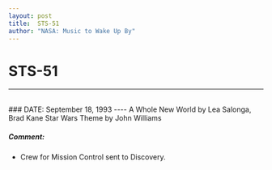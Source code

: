 ```yaml
---
layout: post
title:  STS-51
author: "NASA: Music to Wake Up By"
---
```


# STS-51
----
<br/>
### DATE: September 18, 1993
----
A Whole New World by Lea Salonga, Brad Kane
Star Wars Theme by John Williams

##### Comment:
* Crew for Mission Control
sent to Discovery.
